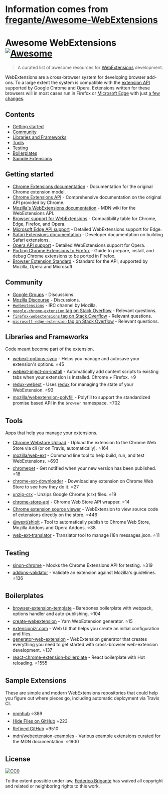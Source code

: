 # Information comes from [fregante/Awesome-WebExtensions](https://github.com/fregante/Awesome-WebExtensions)
# Awesome WebExtensions [![Awesome](https://awesome.re/badge.svg)](https://awesome.re)

> A curated list of awesome resources for [WebExtensions](https://developer.mozilla.org/en-US/Add-ons/WebExtensions) development.

WebExtensions are a cross-browser system for developing browser add-ons. To a large extent the system is compatible with the [extension API](https://developer.chrome.com/extensions) supported by Google Chrome and Opera. Extensions written for these browsers will in most cases run in Firefox or [Microsoft Edge](https://developer.microsoft.com/en-us/microsoft-edge/platform/documentation/extensions/) with just [a few changes](https://developer.mozilla.org/en-US/Add-ons/WebExtensions/Porting_a_Google_Chrome_extension).

## Contents

- [Getting started](#getting-started)
- [Community](#community)
- [Libraries and Frameworks](#libraries-and-frameworks)
- [Tools](#tools)
- [Testing](#testing)
- [Boilerplates](#boilerplates)
- [Sample Extensions](#sample-extensions)

## Getting started

- [Chrome Extensions documentation](https://developer.chrome.com/extensions) - Documentation for the original Chrome extension model.
- [Chrome Extensions API](https://developer.chrome.com/extensions/api_index) - Comprehensive documentation on the original API provided by Chrome.
- [Mozilla's WebExtensions documentation](https://developer.mozilla.org/en-US/Add-ons/WebExtensions) - MDN wiki for the WebExtensions API.
- [Browser support for WebExtensions](https://developer.mozilla.org/en-US/Add-ons/WebExtensions/Browser_support_for_JavaScript_APIs) - Compatibility table for Chrome, Edge, Firefox, and Opera.
- [Microsoft Edge API support](https://docs.microsoft.com/en-us/microsoft-edge/extensions/api-support/extension-api-roadmap) - Detailed WebExtensions support for Edge.
- [Safari Extensions documentation](https://developer.apple.com/safari/extensions/) - Developer documentation on building Safari extensions.
- [Opera API support](https://dev.opera.com/extensions/apis/) - Detailed WebExtensions support for Opera.
- [Porting Chrome Extensions to Firefox](https://hacks.mozilla.org/2015/10/porting-chrome-extensions-to-firefox-with-webextensions/) - Guide to prepare, install, and debug Chrome extensions to be ported in Firefox.
- [Browser Extension Standard](https://browserext.github.io/browserext/) - Standard for the API, supported by Mozilla, Opera and Microsoft.

## Community

- [Google Groups](https://groups.google.com/a/chromium.org/forum/#!forum/chromium-extensions) - Discussions.
- [Mozilla Discourse](https://discourse.mozilla.org/c/add-ons) - Discussions.
- [`#webextensions`](https://wiki.mozilla.org/IRC) - IRC channel by Mozilla.
- [`google-chrome-extension` tag on Stack Overflow](https://stackoverflow.com/questions/tagged/google-chrome-extension) - Relevant questions.
- [`firefox-webextensions` tag on Stack Overflow](https://stackoverflow.com/questions/tagged/firefox-webextensions) - Relevant questions.
- [`microsoft-edge-extension` tag on Stack Overflow](https://stackoverflow.com/questions/tagged/microsoft-edge-extension) - Relevant questions.

## Libraries and Frameworks

Code meant become part of the extension.

- [webext-options-sync](https://github.com/fregante/webext-options-sync) - Helps you manage and autosave your extension's options. :star:45
- [webext-inject-on-install](https://github.com/fregante/webext-inject-on-install) - Automatically add content scripts to existing tabs when your extension is installed. Chrome + Firefox. :star:9
- [redux-webext](https://github.com/ivantsov/redux-webext) - Uses [redux](https://github.com/reactjs/redux) for managing the state of your WebExtension. :star:93
- [mozilla/webextension-polyfill](https://github.com/mozilla/webextension-polyfill) - Polyfill to support the standardized promise based API in the `browser` namespace. :star:702

## Tools

Apps that help you manage your extensions.

- [Chrome Webstore Upload](https://github.com/DrewML/chrome-webstore-upload-cli) - Upload the extension to the Chrome Web Store via cli (or on Travis, automatically). :star:164
- [mozilla/web-ext](https://github.com/mozilla/web-ext) - Command line tool to help build, run, and test WebExtensions. :star:693
- [chromepet](https://github.com/ZenHubIO/chromepet) - Get notified when your new version has been published. :star:18
- [chrome-ext-downloader](https://github.com/jiripospisil/chrome-ext-downloader) - Download any extension on Chrome Web Store to see how they do it. :star:27
- [unzip-crx](https://github.com/peerigon/unzip-crx) - Unzips Google Chrome (crx) files. :star:19
- [chrome-store-api](https://github.com/acvetkov/chrome-store-api) - Chrome Web Store API wrapper. :star:14
- [Chrome extension source viewer](https://github.com/Rob--W/crxviewer) - WebExtension to view source code of extensions directly on the store. :star:446
- [@wext/shipit](https://github.com/LinusU/wext-shipit) - Tool to automatically publish to Chrome Web Store, Mozilla Addons and Opera Addons. :star:38
- [web-ext-translator](https://github.com/Lusito/web-ext-translator) - Translator tool to manage i18n messages.json. :star:11

## Testing

- [sinon-chrome](https://github.com/acvetkov/sinon-chrome) - Mocks the Chrome Extensions API for testing. :star:319
- [addons-validator](https://github.com/mozilla/addons-validator) - Validate an extension against Mozilla's guidelines. :star:136

## Boilerplates

- [browser-extension-template](https://github.com/notlmn/browser-extension-template) - Barebones boilerplate with webpack, options handler and auto-publishing. :star:104
- [create-webextension](https://github.com/rpl/create-webextension) - Yarn WebExtension generator. :star:15
- [extensionizr.com](https://extensionizr.com) - Web UI that helps you create an initial configuration and files.
- [generator-web-extension](https://github.com/HaNdTriX/generator-web-extension) - WebExtension generator that creates everything you need to get started with cross-browser web-extension development. :star:137
- [react-chrome-extension-boilerplate](https://github.com/jhen0409/react-chrome-extension-boilerplate) - React boilerplate with Hot reloading. :star:1555

## Sample Extensions

These are simple and modern WebExtensions repositories that could help you figure out where pieces go, including automatic deployment via Travis CI.

- [npmhub](https://github.com/npmhub/npmhub) :star:389
- [Hide Files on GitHub](https://github.com/sindresorhus/hide-files-on-github) :star:223
- [Refined GitHub](https://github.com/sindresorhus/refined-github) :star:9510
- [mdn/webextension-examples](https://github.com/mdn/webextensions-examples) - Various example extensions curated for the MDN documentation. :star:1900

## License

[![CC0](https://mirrors.creativecommons.org/presskit/buttons/88x31/svg/cc-zero.svg)](https://creativecommons.org/publicdomain/zero/1.0/)

To the extent possible under law, [Federico Brigante](https://bfred.it) has waived all copyright and related or neighboring rights to this work.

